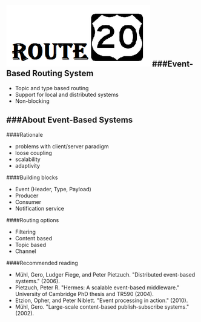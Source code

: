 ![Route20](/route20.png)
###Event-Based Routing System
-----------------------------
* Topic and type based routing
* Support for local and distributed systems
* Non-blocking

###About Event-Based Systems
----------------------------
####Rationale
- problems with client/server paradigm
- loose coupling
- scalability
- adaptivity

####Building blocks
- Event (Header, Type, Payload)
- Producer
- Consumer
- Notification service

####Routing options
- Filtering
- Content based
- Topic based
- Channel

####Recommended reading
* Mühl, Gero, Ludger Fiege, and Peter Pietzuch. "Distributed event-based systems." (2006).
* Pietzuch, Peter R. "Hermes: A scalable event-based middleware." University of Cambridge PhD thesis and TR590 (2004).
* Etzion, Opher, and Peter Niblett. "Event processing in action." (2010).
* Mühl, Gero. "Large-scale content-based publish-subscribe systems." (2002).
